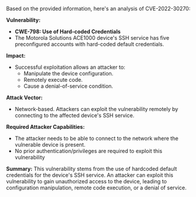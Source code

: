 Based on the provided information, here's an analysis of CVE-2022-30270:

**Vulnerability:**

*   **CWE-798: Use of Hard-coded Credentials**
*   The Motorola Solutions ACE1000 device's SSH service has five preconfigured accounts with hard-coded default credentials.

**Impact:**

*   Successful exploitation allows an attacker to:
    *   Manipulate the device configuration.
    *   Remotely execute code.
    *   Cause a denial-of-service condition.

**Attack Vector:**

*   Network-based. Attackers can exploit the vulnerability remotely by connecting to the affected device's SSH service.

**Required Attacker Capabilities:**

*   The attacker needs to be able to connect to the network where the vulnerable device is present.
*   No prior authentication/privileges are required to exploit this vulnerability

**Summary:** This vulnerability stems from the use of hardcoded default credentials for the device's SSH service. An attacker can exploit this vulnerability to gain unauthorized access to the device, leading to configuration manipulation, remote code execution, or a denial of service.